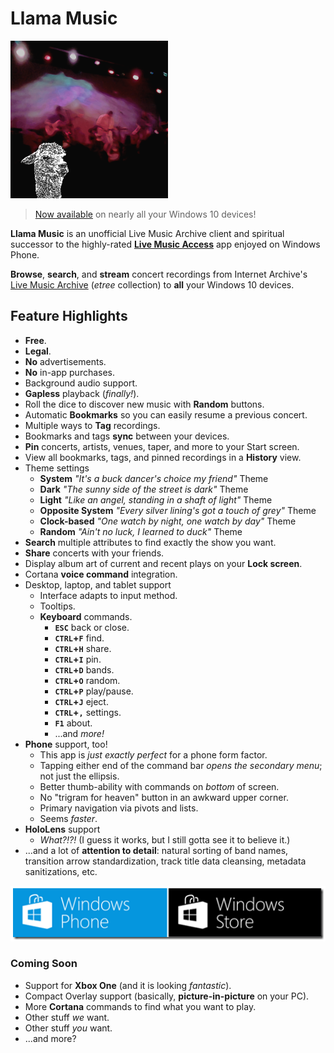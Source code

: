 # Llama Music

[![Llama Music](/img/store-lma-252x252.png#right)][link-store-lma]

> [Now available][link-store-lma] on nearly all your Windows 10 devices!

**Llama Music** is an unofficial Live Music Archive client and spiritual
successor to the highly-rated [**Live Music Access**](../live-music-access/index.md) app enjoyed on Windows
Phone.

**Browse**, **search**, and **stream** concert recordings from Internet Archive's [Live
Music Archive][link-etree] (_etree_ collection) to **all** your Windows 10 devices.

## Feature Highlights

- **Free**.
- **Legal**.
- **No** advertisements.
- **No** in-app purchases.
- Background audio support.
- **Gapless** playback (_finally!_).
- Roll the dice to discover new music with **Random** buttons.
- Automatic **Bookmarks** so you can easily resume a previous concert.
- Multiple ways to **Tag** recordings.
- Bookmarks and tags **sync** between your devices.
- **Pin** concerts, artists, venues, taper, and more to your Start screen.
- View all bookmarks, tags, and pinned recordings in a **History** view.
- Theme settings
  - **System** _"It's a buck dancer's choice my friend"_ Theme
  - **Dark** _"The sunny side of the street is dark"_ Theme
  - **Light** _"Like an angel, standing in a shaft of light"_ Theme
  - **Opposite System** _"Every silver lining's got a touch of grey"_ Theme
  - **Clock-based**  _"One watch by night, one watch by day"_ Theme
  - **Random** _"Ain't no luck, I learned to duck"_ Theme
- **Search** multiple attributes to find exactly the show you want.
- **Share** concerts with your friends.
- Display album art of current and recent plays on your **Lock screen**.
- Cortana **voice command** integration.
- Desktop, laptop, and tablet support
  - Interface adapts to input method.
  - Tooltips.
  - **Keyboard** commands.
    - **`ESC`** back or close.
    - **`CTRL`+`F`** find.
    - **`CTRL`+`H`** share.
    - **`CTRL`+`I`** pin.
    - **`CTRL`+`D`** bands.
    - **`CTRL`+`O`** random.
    - **`CTRL`+`P`** play/pause.
    - **`CTRL`+`J`** eject.
    - **`CTRL`+`,`** settings.
    - **`F1`** about.
    - ...and _more!_
- **Phone** support, too!
  - This app is _just exactly perfect_ for a phone form factor.
  - Tapping either end of the command bar _opens the secondary menu_; not just the ellipsis.
  - Better thumb-ability with commands on _bottom_ of screen.
  - No "trigram for heaven" button in an awkward upper corner.
  - Primary navigation via pivots and lists.
  - Seems _faster_.
- **HoloLens** support
  - _What?!?!_ (I guess it works, but I still gotta see it to believe it.)
- ...and a lot of **attention to detail**: natural sorting of band names,
  transition arrow standardization, track title data cleansing, metadata
  sanitizations, etc.

[![Get it now!](/img/download-from-windows-10-app-store.png)][link-store-lma]

### Coming Soon

- Support for **Xbox One** (and it is looking _fantastic_).
- Compact Overlay support (basically, **picture-in-picture** on your PC).
- More **Cortana** commands to find what you want to play.
- Other stuff _we_ want.
- Other stuff _you_ want.
- ...and more?

[link-etree]: https://archive.org/details/etree/
[link-store-lma]: https://www.microsoft.com/store/apps/9WZDNCRDCNJT
[link-store-lma-legacy]: https://www.microsoft.com/store/apps/9WZDNCRDCNJX
